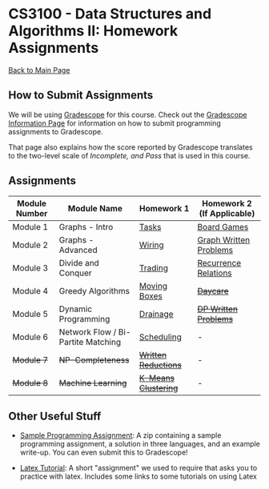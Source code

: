 CS3100 - Data Structures and Algorithms II: Homework Assignments
===============================

[Back to Main Page](../readme.html)


<a name="introduction"></a>How to Submit Assignments
--------------------------------------- 

We will be using [Gradescope](https://gradescope.com) for this course. Check out the [Gradescope Information Page](./gradescope.html) for information on how to submit programming assignments to Gradescope.

That page also explains how the score reported by Gradescope translates to the two-level scale of *Incomplete, and Pass* that is used in this course.

<a name="introduction"></a>Assignments
--------------------------------------- 

| Module Number | Module Name | Homework 1 | Homework 2 (If Applicable) |
|----------|------------------------|------------------------|------------------------|
| Module 1 | Graphs - Intro | [Tasks](./fall2022/01-graphsIntro/tasks.pdf) | [Board Games](./fall2022/01-graphsIntro/boardGames.pdf) |
| Module 2 | Graphs - Advanced | [Wiring](./fall2022/02-graphsadvanced/wiring.pdf) | [Graph Written Problems](./fall2022/02-graphsadvanced/graphsWritten.pdf) |
| Module 3 | Divide and Conquer | [Trading](./fall2022/03-divideandconquer/trading.pdf) | [Recurrence Relations](./fall2022/03-divideandconquer/recurrenceRelations.pdf) |
| Module 4 | Greedy Algorithms | [Moving Boxes](./fall2022/04-greedy/movingBoxes.pdf) | ~~[Daycare](./fall2022/04-greedy/daycare.pdf)~~ |
| Module 5 | Dynamic Programming | [Drainage](./fall2022/05-dynamicprogramming/drainage.pdf) | ~~[DP Written Problems](./fall2022/05-dynamicprogramming/dpwritten.pdf)~~ |
| Module 6 | Network Flow / Bi-Partite Matching | [Scheduling](./fall2022/06-networkflow/scheduling.pdf) | - |
| ~~Module 7~~ | ~~NP-Completeness~~ | ~~[Written Reductions](./fall2022/07-reductions/reductions.pdf)~~ | - |
| ~~Module 8~~ | ~~Machine Learning~~ | ~~[K-Means Clustering](./fall2022/08-machinelearning/kmeans.pdf)~~ | - |


<a name="other"></a>Other Useful Stuff
---------------------------------------

- [Sample Programming Assignment](./sample/SampleProgAssignment.zip): A zip containing a sample programming assignment, a solution in three languages, and an example write-up. You can even submit this to Gradescope!

- [Latex Tutorial](./latexTutorial.pdf): A short "assignment" we used to require that asks you to practice with latex. Includes some links to some tutorials on using Latex

